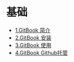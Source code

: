 # 基础

* [1.GitBook 简介](/gitbook/00-basic/01-简介.md)
* [2.GitBook 安装](/gitbook/00-basic/02-安装.md)
* [3.GitBook 使用](/gitbook/00-basic/03-使用.md)
* [4.GitBook Github托管](/gitbook/00-basic/04-github.md)